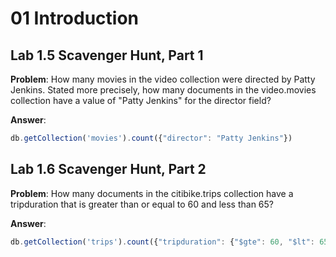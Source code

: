 # 01 Introduction

## Lab 1.5 Scavenger Hunt, Part 1
**Problem**: How many movies in the video collection were directed by Patty Jenkins. Stated more precisely, how many documents in the video.movies collection have a value of "Patty Jenkins" for the director field?

**Answer**: 
```js
db.getCollection('movies').count({"director": "Patty Jenkins"})
```

## Lab 1.6 Scavenger Hunt, Part 2
**Problem**: How many documents in the citibike.trips collection have a tripduration that is greater than or equal to 60 and less than 65?

**Answer**: 
```js
db.getCollection('trips').count({"tripduration": {"$gte": 60, "$lt": 65}})
```